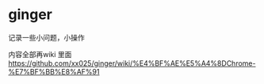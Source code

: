 # ginger
记录一些小问题，小操作


内容全部再wiki 里面
https://github.com/xx025/ginger/wiki/%E4%BF%AE%E5%A4%8DChrome-%E7%BF%BB%E8%AF%91
